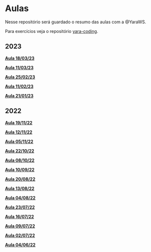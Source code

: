 # Aulas
Nesse repositório será guardado o resumo das aulas com a @YaraWS.

Para exercícios veja o repositório [yara-coding](https://github.com/parkejunior/yara-coding).

## 2023
**[Aula 18/03/23](lessons/2023/aula-23-03-18.md)**

**[Aula 11/03/23](lessons/2023/aula-23-03-11.md)**

**[Aula 25/02/23](lessons/2023/aula-23-02-25.md)**

**[Aula 11/02/23](lessons/2023/aula-23-02-11.md)**

**[Aula 21/01/23](lessons/2023/aula-23-01-21.md)**

## 2022
**[Aula 19/11/22](lessons/aula-22-11-19.md)**

**[Aula 12/11/22](lessons/aula-22-11-12.md)**

**[Aula 05/11/22](lessons/aula-22-11-05.md)**

**[Aula 22/10/22](lessons/aula-22-10-22.md)**

**[Aula 08/10/22](lessons/aula-22-10-08.md)**

**[Aula 10/09/22](lessons/aula-22-09-10.md)**

**[Aula 20/08/22](lessons/aula-22-08-20.md)**

**[Aula 13/08/22](lessons/aula-22-08-13.md)**

**[Aula 04/08/22](lessons/aula-22-08-04.md)**

**[Aula 23/07/22](lessons/aula-22-07-23.md)**

**[Aula 16/07/22](lessons/aula-22-07-16.md)**

**[Aula 09/07/22](lessons/aula-22-07-09.md)**

**[Aula 02/07/22](lessons/aula-22-07-02.md)**
 
**[Aula 04/06/22](lessons/aula-22-06-04.md)**